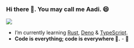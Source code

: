 ### Hi there 👋. You may call me Aadi. :smile:

![](https://komarev.com/ghpvc/?username=aadityamaheshwari&color=green)

- I’m currently learning [Rust](https://github.com/rust-lang/rust), [Deno](https://github.com/denoland/deno) & [TypeScript](https://github.com/Microsoft/TypeScript).
- **Code is everything; code is everywhere :milky_way:.** - :older_man:
